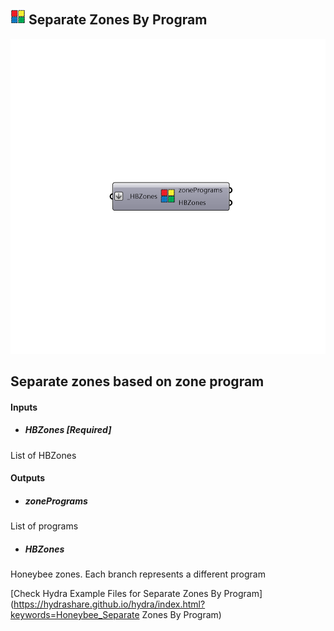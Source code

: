 ## ![](../../images/icons/Separate_Zones_By_Program.png) Separate Zones By Program

![](../../images/components/Separate_Zones_By_Program.png)

Separate zones based on zone program
 -
 

#### Inputs
* ##### HBZones [Required]
List of HBZones

#### Outputs
* ##### zonePrograms
List of programs
* ##### HBZones
Honeybee zones. Each branch represents a different program


[Check Hydra Example Files for Separate Zones By Program](https://hydrashare.github.io/hydra/index.html?keywords=Honeybee_Separate Zones By Program)